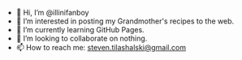 - 👋 Hi, I’m @illinifanboy
- 👀 I’m interested in posting my Grandmother's recipes to the web.
- 🌱 I’m currently learning GitHub Pages.
- 💞️ I’m looking to collaborate on nothing.
- 📫 How to reach me: steven.tilashalski@gmail.com

<!---
illinifanboy/illinifanboy is a ✨ special ✨ repository because its `README.md` (this file) appears on your GitHub profile.
You can click the Preview link to take a look at your changes.
--->
